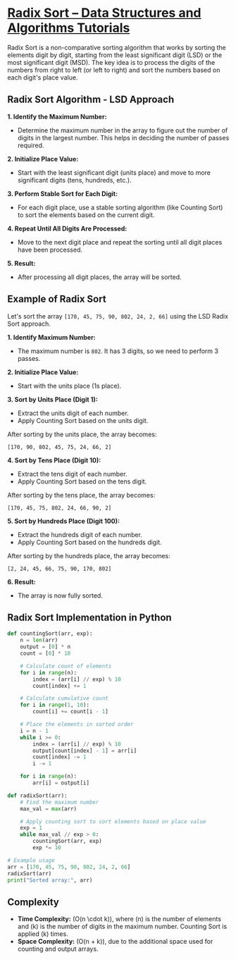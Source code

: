 # [Radix Sort – Data Structures and Algorithms Tutorials](https://www.geeksforgeeks.org/radix-sort/)

Radix Sort is a non-comparative sorting algorithm that works by sorting the elements digit by digit, starting from the least significant digit (LSD) or the most significant digit (MSD). The key idea is to process the digits of the numbers from right to left (or left to right) and sort the numbers based on each digit's place value.

## Radix Sort Algorithm - LSD Approach

**1. Identify the Maximum Number:**
   - Determine the maximum number in the array to figure out the number of digits in the largest number. This helps in deciding the number of passes required.

**2. Initialize Place Value:**
   - Start with the least significant digit (units place) and move to more significant digits (tens, hundreds, etc.).

**3. Perform Stable Sort for Each Digit:**
   - For each digit place, use a stable sorting algorithm (like Counting Sort) to sort the elements based on the current digit.

**4. Repeat Until All Digits Are Processed:**
   - Move to the next digit place and repeat the sorting until all digit places have been processed.

**5. Result:**
   - After processing all digit places, the array will be sorted.

## Example of Radix Sort

Let's sort the array `[170, 45, 75, 90, 802, 24, 2, 66]` using the LSD Radix Sort approach.

**1. Identify Maximum Number:**
   - The maximum number is `802`. It has 3 digits, so we need to perform 3 passes.

**2. Initialize Place Value:**
   - Start with the units place (1s place).

**3. Sort by Units Place (Digit 1):**
   - Extract the units digit of each number.
   - Apply Counting Sort based on the units digit.
   
   After sorting by the units place, the array becomes:
   ```
   [170, 90, 802, 45, 75, 24, 66, 2]
   ```

**4. Sort by Tens Place (Digit 10):**
   - Extract the tens digit of each number.
   - Apply Counting Sort based on the tens digit.

   After sorting by the tens place, the array becomes:
   ```
   [170, 45, 75, 802, 24, 66, 90, 2]
   ```

**5. Sort by Hundreds Place (Digit 100):**
   - Extract the hundreds digit of each number.
   - Apply Counting Sort based on the hundreds digit.

   After sorting by the hundreds place, the array becomes:
   ```
   [2, 24, 45, 66, 75, 90, 170, 802]
   ```

**6. Result:**
   - The array is now fully sorted.

## Radix Sort Implementation in Python

```python
def countingSort(arr, exp):
    n = len(arr)
    output = [0] * n
    count = [0] * 10

    # Calculate count of elements
    for i in range(n):
        index = (arr[i] // exp) % 10
        count[index] += 1

    # Calculate cumulative count
    for i in range(1, 10):
        count[i] += count[i - 1]

    # Place the elements in sorted order
    i = n - 1
    while i >= 0:
        index = (arr[i] // exp) % 10
        output[count[index] - 1] = arr[i]
        count[index] -= 1
        i -= 1

    for i in range(n):
        arr[i] = output[i]

def radixSort(arr):
    # Find the maximum number
    max_val = max(arr)

    # Apply counting sort to sort elements based on place value
    exp = 1
    while max_val // exp > 0:
        countingSort(arr, exp)
        exp *= 10

# Example usage
arr = [170, 45, 75, 90, 802, 24, 2, 66]
radixSort(arr)
print("Sorted array:", arr)
```

## Complexity

- **Time Complexity:** \(O(n \cdot k)\), where \(n\) is the number of elements and \(k\) is the number of digits in the maximum number. Counting Sort is applied \(k\) times.
- **Space Complexity:** \(O(n + k)\), due to the additional space used for counting and output arrays.
